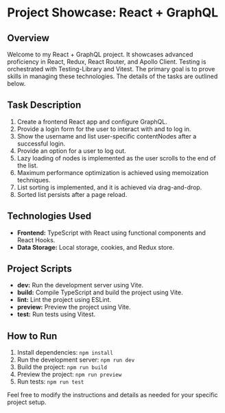 # Project Showcase: React + GraphQL

## Overview

Welcome to my React + GraphQL project. It showcases advanced proficiency in React, Redux, React Router, and Apollo Client. Testing is orchestrated with Testing-Library and Vitest. The primary goal is to prove skills in managing these technologies. The details of the tasks are outlined below.

## Task Description

1. Create a frontend React app and configure GraphQL.
2. Provide a login form for the user to interact with and to log in.
3. Show the username and list user-specific contentNodes after a successful login.
4. Provide an option for a user to log out.
5. Lazy loading of nodes is implemented as the user scrolls to the end of the list.
6. Maximum performance optimization is achieved using memoization techniques.
7. List sorting is implemented, and it is achieved via drag-and-drop.
8. Sorted list persists after a page reload.

## Technologies Used

- **Frontend:** TypeScript with React using functional components and React Hooks.
- **Data Storage:** Local storage, cookies, and Redux store.

## Project Scripts

- **dev:** Run the development server using Vite.
- **build:** Compile TypeScript and build the project using Vite.
- **lint:** Lint the project using ESLint.
- **preview:** Preview the project using Vite.
- **test:** Run tests using Vitest.

## How to Run

1. Install dependencies: `npm install`
2. Run the development server: `npm run dev`
3. Build the project: `npm run build`
4. Preview the project: `npm run preview`
5. Run tests: `npm run test`

Feel free to modify the instructions and details as needed for your specific project setup.
